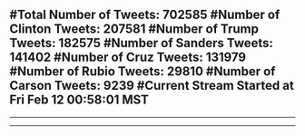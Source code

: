 #Total Number of Tweets: 702585 
#Number of Clinton Tweets: 207581
#Number of Trump Tweets: 182575
#Number of Sanders Tweets: 141402
#Number of Cruz Tweets: 131979
#Number of Rubio Tweets: 29810
#Number of Carson Tweets: 9239
#Current Stream Started at Fri Feb 12 00:58:01 MST
---
---
---
